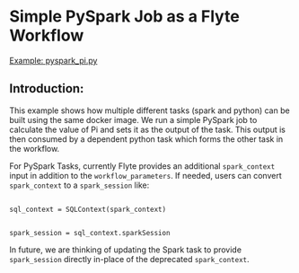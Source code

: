 # Simple PySpark Job as a Flyte Workflow

[Example: pyspark_pi.py](pyspark_pi.py)

## Introduction:

This example shows how multiple different tasks (spark and python) can be built using the same docker image. We run a simple PySpark job to calculate the value of Pi and sets it as the output of the task.
This output is then consumed by a dependent python task which forms the other task in the workflow.

For PySpark Tasks, currently Flyte provides an additional `spark_context` input in addition to the `workflow_parameters`. If needed, users can convert `spark_context` to a `spark_session` like:

<code> 
sql_context = SQLContext(spark_context)

spark_session = sql_context.sparkSession
</code>
 

In future, we are thinking of updating the Spark task to provide `spark_session` directly in-place of the deprecated `spark_context`.
